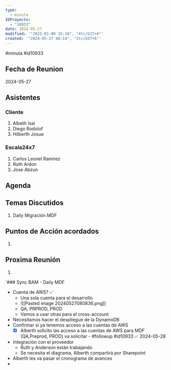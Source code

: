 ```yaml
---
type:
  - minuta
IDProyecto:
  - "10933"
date: 2024-05-27
modified: '"2025-01-09 15:10", "4tc/G1T+6"'
created: '"2024-05-27 08:14", "1tc/G5T+6"'
---
```



#minuta
#id10933
## Fecha de Reunion
2024-05-27

## Asistentes

### Cliente
1. Albeth Isai
2. Diego Rodolof
3. Hilberth Josue
### Escala24x7
1. Carlos Leonel Ramírez
2. Ruth Ardon
3. Jose Abzun

## Agenda

## Temas Discutidos
1. Daily Migración MDF

## Puntos de Acción acordados
1. 

## Proxima Reunión
1.  

`### Sync BAM - Daily MDF
- Cuenta de AWS? ✅
	- Una sola cuenta para el desarrollo
	- ![[Pasted image 20240527080836.png]]
	- QA, PRPROD, PROD
	- Vamos a usar otras para el cross-account
- Necesitamos hacer el despliegue de la DynamoDB
- Confirmar si ya tenemos acceso  a las cuentas de AWS
	- [x] Alberth solicito las acceso a las cuentas de AWS para MDF (QA,Preprod, PROD) va solicitar  - #followup #id10933 ✅ 2024-05-28
- Integración con el proveedor
	- Ruth y Anderson están trabajando
	- Se necesita el diagrama, Alberth compartirá por Sharepoint
- Alberth les va pasar el cronograma de avances
- 